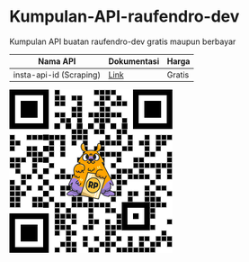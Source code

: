 # Kumpulan-API-raufendro-dev
Kumpulan API buatan raufendro-dev gratis maupun berbayar

| Nama API | Dokumentasi  | Harga  |
| ------- | --- | --- |
| insta-api-id (Scraping) | [Link](https://github.com/raufendro-dev/Kumpulan-API-raufendro-dev/blob/main/insta-api-id.txt) | Gratis |




![alt text](https://github.com/raufendro-dev/Kumpulan-API-raufendro-dev/blob/main/saweria.png)
